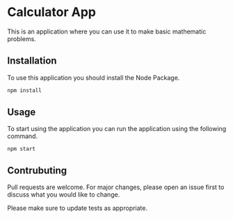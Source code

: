 # Calculator App

This is an application where you can use it to make basic mathematic problems.

## Installation

To use this application you should install the Node Package.

```bash
npm install
```

## Usage

To start using the application you can run the application using the following command.

```terminal
npm start
```

## Contrubuting

Pull requests are welcome. For major changes, please open an issue first to discuss what you would like to change.

Please make sure to update tests as appropriate.
